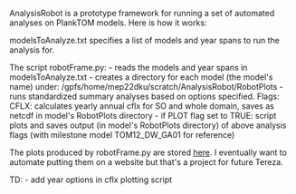 AnalysisRobot is a prototype framework for running a set of automated analyses on PlankTOM models. Here is how it works:

modelsToAnalyze.txt specifies a list of models and year spans to run the analysis for. 

The script robotFrame.py:
    - reads the models and year spans in modelsToAnalyze.txt 
    - creates a directory for each model (the model's name) under:
        /gpfs/home/mep22dku/scratch/AnalysisRobot/RobotPlots
    - runs standardized summary analyses based on options specified. Flags:
        CFLX: calculates yearly annual cflx for SO and whole domain, saves as netcdf in model's RobotPlots directory
    - if PLOT flag set to TRUE:
        script plots and saves output (in model's RobotPlots directory) of above analysis flags (with milestone model TOM12_DW_GA01 for reference)
        
The plots produced by robotFrame.py are stored [here](https://github.com/tjarnikova/AnalysisRobot/tree/main/RobotPlots). 
I eventually want to automate putting them on a website but that's a project for future Tereza. 
       
TD: 
    - add year options in cflx plotting script